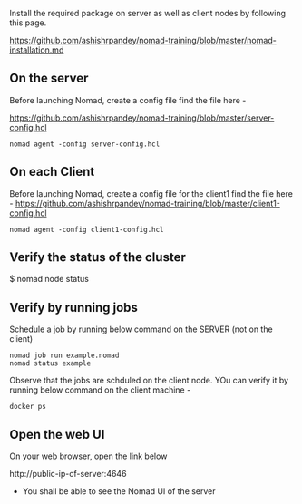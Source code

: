 
Install the required package on server as well as client nodes by following this page. 

https://github.com/ashishrpandey/nomad-training/blob/master/nomad-installation.md

## On the server 

Before launching Nomad, create a config file 
find the file here - 

https://github.com/ashishrpandey/nomad-training/blob/master/server-config.hcl

    nomad agent -config server-config.hcl

## On each Client

Before launching Nomad, create a config file for the client1
find the file here - 
https://github.com/ashishrpandey/nomad-training/blob/master/client1-config.hcl

    nomad agent -config client1-config.hcl
    

## Verify the status of the cluster 

$ nomad node status

## Verify by running jobs 

Schedule a job by running below command on the SERVER (not on the client)

    nomad job run example.nomad
    nomad status example
    
    
Observe that the jobs are schduled on the client node. YOu can verify it by running below command on the client machine - 

    docker ps 
    
## Open the web UI
On your web browser, open the link below 

http://public-ip-of-server:4646
        
- You shall be able to see the Nomad UI of the server 
    
    
    
